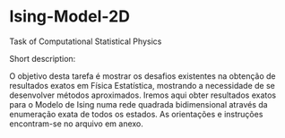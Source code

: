 # Ising-Model-2D
Task of Computational Statistical Physics


Short description:

O objetivo desta tarefa é mostrar os desafios existentes na obtenção de resultados exatos em Física Estatística, mostrando a necessidade de se desenvolver métodos aproximados. Iremos aqui obter resultados exatos para o Modelo de Ising numa rede quadrada bidimensional através da enumeração exata de todos os estados. As orientações e instruções encontram-se no arquivo em anexo.
